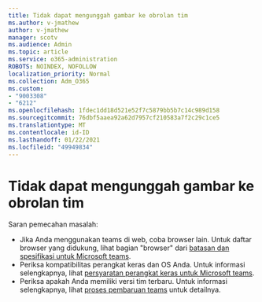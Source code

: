 ```yaml
---
title: Tidak dapat mengunggah gambar ke obrolan tim
ms.author: v-jmathew
author: v-jmathew
manager: scotv
ms.audience: Admin
ms.topic: article
ms.service: o365-administration
ROBOTS: NOINDEX, NOFOLLOW
localization_priority: Normal
ms.collection: Adm_O365
ms.custom:
- "9003308"
- "6212"
ms.openlocfilehash: 1fdec1dd18d521e52f7c5879bb5b7c14c989d158
ms.sourcegitcommit: 76dbf5aaea92a62d7957cf210583a7f2c29c1ce5
ms.translationtype: MT
ms.contentlocale: id-ID
ms.lasthandoff: 01/22/2021
ms.locfileid: "49949834"
---
```

# <a name="cant-upload-an-image-to-a-teams-chat"></a>Tidak dapat mengunggah gambar ke obrolan tim

Saran pemecahan masalah:

- Jika Anda menggunakan teams di web, coba browser lain. Untuk daftar browser yang didukung, lihat bagian "browser" dari [batasan dan spesifikasi untuk Microsoft teams](https://docs.microsoft.com/microsoftteams/limits-specifications-teams).
- Periksa kompatibilitas perangkat keras dan OS Anda. Untuk informasi selengkapnya, lihat [persyaratan perangkat keras untuk Microsoft teams](https://docs.microsoft.com/microsoftteams/hardware-requirements-for-the-teams-app).
- Periksa apakah Anda memiliki versi tim terbaru. Untuk informasi selengkapnya, lihat [proses pembaruan teams](https://docs.microsoft.com/microsoftteams/teams-client-update) untuk detailnya.
